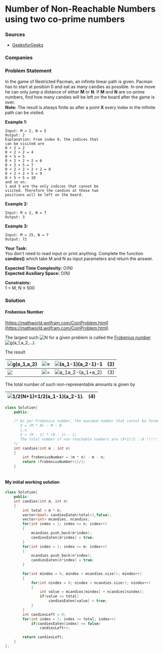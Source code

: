 # Number of Non-Reachable Numbers using two co-prime numbers

### Sources

* [GeeksforGeeks](https://practice.geeksforgeeks.org/problems/2caf0501a39567d653197364a2b5c8a9f5943b7e/1#)

### Companies

### Problem Statement

In the game of Restricted Pacman, an infinite linear path is given. Pacman has to start at position 0 and eat as many candies as possible. In one move he can only jump a distance of either **M** or **N**.  If **M** and **N** are co-prime numbers, find how many candies will be left on the board after the game is over.  
 **Note:** The result is always finite as after a point **X** every index in the infinite path can be visited. 

**Example 1:**

```text
Input: M = 2, N = 5
Output: 2
Explanation: From index 0, the indices that 
can be visited are
0 + 2 = 2
0 + 2 + 2 = 4
0 + 5 = 5
0 + 2 + 2 + 2 = 6
0 + 2 + 5 = 7
0 + 2 + 2 + 2 + 2 = 8
0 + 2 + 2 + 5 = 9
0 + 5 + 5 = 10
and so on.
1 and 3 are the only indices that cannot be 
visited. Therefore the candies at these two 
positions will be left on the board. 
```

  
 **Example 2:**

```text
Input: M = 2, N = 7
Output: 3 
```

**Example 3:**

```text
Input: M = 25, N = 7
Output: 72
```

**Your Task:**    
 You don't need to read input or print anything. Complete the function **candies\(\)** which take M and N as input parameters and return the answer.

**Expected Time Complexity:** O\(N\)  
**Expected Auxiliary Space:** O\(N\)

**Constraints:**  
 1 &lt; M, N ≤ 500

### Solution

#### Frobenius Number

[https://mathworld.wolfram.com/CoinProblem.html](https://mathworld.wolfram.com/CoinProblem.html)

The largest such ![N](https://mathworld.wolfram.com/images/equations/CoinProblem/Inline14.gif) for a given problem is called the [Frobenius number](https://mathworld.wolfram.com/FrobeniusNumber.html) ![g\(a\_1,a\_2,...\)](https://mathworld.wolfram.com/images/equations/CoinProblem/Inline15.gif).

 The result

| ![g\(a\_1,a\_2\)](https://mathworld.wolfram.com/images/equations/CoinProblem/Inline16.gif) | ![=](https://mathworld.wolfram.com/images/equations/CoinProblem/Inline17.gif) | ![\(a\_1-1\)\(a\_2-1\)-1](https://mathworld.wolfram.com/images/equations/CoinProblem/Inline18.gif) |  \(2\) |
| :--- | :--- | :--- | :--- |
| ![](https://mathworld.wolfram.com/images/equations/CoinProblem/Inline19.gif) | ![=](https://mathworld.wolfram.com/images/equations/CoinProblem/Inline20.gif) | ![a\_1a\_2-\(a\_1+a\_2\)](https://mathworld.wolfram.com/images/equations/CoinProblem/Inline21.gif) |  \(3\) |

 The total number of such non-representable amounts is given by

| ![ 1/2\(N+1\)=1/2\(a\_1-1\)\(a\_2-1\). ](https://mathworld.wolfram.com/images/equations/CoinProblem/NumberedEquation2.gif) |  \(4\) |
| :--- | :--- |


```cpp
class Solution{
    public:
    
    /* As per Frobenius number, the maximum number that cannot be formed using 2 co-prime numbers is
       X = (M * N) - M - N 
       i.e
       X = (M - 1) * (N - 1) - 1;
       The total number of non-reachable numbers are (X+1)/2 :-D !!!!!
    */
    int candies(int m , int n)
    {
        int frobeniusNumber = (m * n) - m - n;
        return (frobeniusNumber+1)/2;
    }
    
```

#### My initial working solution

```cpp
class Solution{
    public:
    int candies(int m, int n) 
    { 
    	int total = m * n;
    	vector<bool> candiesEaten(total+1,false);
    	vector<int> mcandies, ncandies;
    	for(int index = 1; index <= n; index++)
    	{
            mcandies.push_back(m*index);
            candiesEaten[m*index] = true;
    	}
    	for(int index = 1; index <= m; index++)
    	{
    	    ncandies.push_back(n*index);
    	    candiesEaten[n*index] = true;
        }
    	
    	for(int mindex = 0; mindex < mcandies.size(); mindex++)
    	{
    	    for(int nindex = 0; nindex < ncandies.size(); nindex++)
    	    {
    	        int value = mcandies[mindex] + ncandies[nindex];
    	        if(value <= total)
    	            candiesEaten[value] = true;
    	    }
    	}
    	int candiesLeft = 0;
    	for(int index = 1; index <= total; index++)
    	    if(candiesEaten[index] == false)
    	        candiesLeft++;
    	        
    	return candiesLeft;
    } 
};
```

